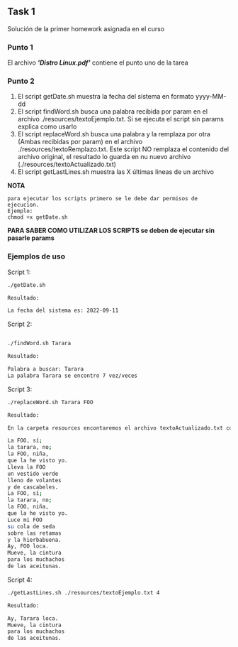## **Task 1**

Solución de la primer homework asignada en el curso

### **Punto 1**

El archivo **_'Distro Linux.pdf'_** contiene el punto uno de la tarea

### **Punto 2**

1. El script getDate.sh muestra la fecha del sistema en formato yyyy-MM-dd
2. El script findWord.sh busca una palabra recibida por param en el archivo ./resources/textoEjemplo.txt. Si se ejecuta el script sin params explica como usarlo
3. El script replaceWord.sh busca una palabra y la remplaza por otra (Ambas recibidas por param) en el archivo ./resources/textoRemplazo.txt. Este script NO remplaza el contenido del archivo original, el resultado lo guarda en nu nuevo archivo (./resources/textoActualizado.txt)
4. El script getLastLines.sh muestra las X últimas lineas de un archivo

**NOTA**

```text
para ejecutar los scripts primero se le debe dar permisos de ejecucion.
Ejemplo:
chmod +x getDate.sh
```

**PARA SABER COMO UTILIZAR LOS SCRIPTS se deben de ejecutar sin pasarle params**

### Ejemplos de uso


Script 1:

```bash
./getDate.sh

Resultado:

La fecha del sistema es: 2022-09-11
```

Script 2:

```bash

./findWord.sh Tarara

Resultado:

Palabra a buscar: Tarara
La palabra Tarara se encontro 7 vez/veces
```

Script 3:

```bash
./replaceWord.sh Tarara FOO

Resultado:

En la carpeta resources encontaremos el archivo textoActualizado.txt con el contenido del remplazo.

La FOO, sí;
la tarara, no;
la FOO, niña,
que la he visto yo.
Lleva la FOO
un vestido verde
lleno de volantes
y de cascabeles.
La FOO, sí;
la tarara, no;
la FOO, niña,
que la he visto yo.
Luce mi FOO
su cola de seda
sobre las retamas
y la hierbabuena.
Ay, FOO loca.
Mueve, la cintura
para los muchachos
de las aceitunas.

```

Script 4:

```bash
./getLastLines.sh ./resources/textoEjemplo.txt 4

Resultado:

Ay, Tarara loca.
Mueve, la cintura
para los muchachos
de las aceitunas.

```
